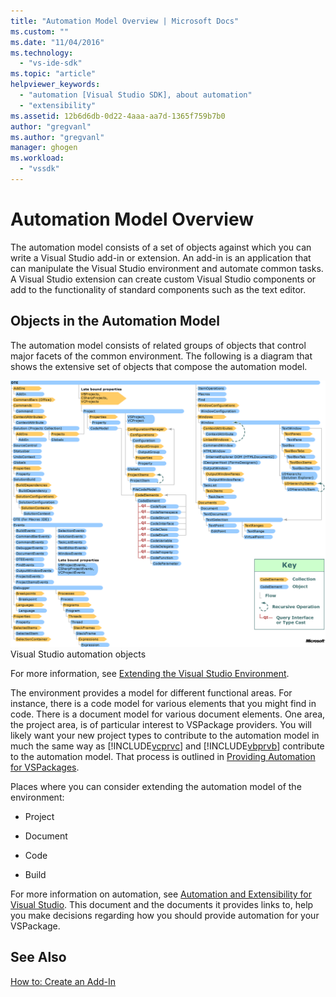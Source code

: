 ```yaml
---
title: "Automation Model Overview | Microsoft Docs"
ms.custom: ""
ms.date: "11/04/2016"
ms.technology: 
  - "vs-ide-sdk"
ms.topic: "article"
helpviewer_keywords: 
  - "automation [Visual Studio SDK], about automation"
  - "extensibility"
ms.assetid: 12b6d6db-0d22-4aaa-aa7d-1365f759b7b0
author: "gregvanl"
ms.author: "gregvanl"
manager: ghogen
ms.workload: 
  - "vssdk"
---
```

# Automation Model Overview
The automation model consists of a set of objects against which you can write a Visual Studio add-in or extension. An add-in is an application that can manipulate the Visual Studio environment and automate common tasks. A Visual Studio extension can create custom Visual Studio components or add to the functionality of standard components such as the text editor.  
  
## Objects in the Automation Model  
 The automation model consists of related groups of objects that control major facets of the common environment. The following is a diagram that shows the extensive set of objects that compose the automation model.  
  
 ![Visual Studio Automation Object Chart](../../extensibility/internals/media/vsvisualstudioautomationobjectchart.gif "vsVisualStudioAutomationObjectChart")  
Visual Studio automation objects  
  
 For more information, see [Extending the Visual Studio Environment](http://msdn.microsoft.com/Library/4173a963-7ac7-4966-9bb7-e28a9d9f6792).  
  
 The environment provides a model for different functional areas. For instance, there is a code model for various elements that you might find in code. There is a document model for various document elements. One area, the project area, is of particular interest to VSPackage providers. You will likely want your new project types to contribute to the automation model in much the same way as [!INCLUDE[vcprvc](../../code-quality/includes/vcprvc_md.md)] and [!INCLUDE[vbprvb](../../code-quality/includes/vbprvb_md.md)] contribute to the automation model. That process is outlined in [Providing Automation for VSPackages](../../extensibility/internals/providing-automation-for-vspackages.md).  
  
 Places where you can consider extending the automation model of the environment:  
  
-   Project  
  
-   Document  
  
-   Code  
  
-   Build  
  
 For more information on automation, see [Automation and Extensibility for Visual Studio](http://msdn.microsoft.com/Library/f71a2253-3e68-4e5e-9a18-edbba816caf6). This document and the documents it provides links to, help you make decisions regarding how you should provide automation for your VSPackage.  
  
## See Also  
 [How to: Create an Add-In](http://msdn.microsoft.com/Library/50be56d2-e3a5-4cd2-8569-2a0666b268ce)
